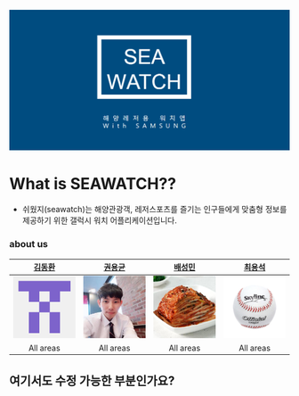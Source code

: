 ![Alt text](/image/md1.png)

# What is SEAWATCH??
 - 쉬웠지(seawatch)는 해양관광객, 레저스포츠를 즐기는 인구들에게 맞춤형 정보를 제공하기 위한   갤럭시 워치 어플리케이션입니다. 



  ### about us  
|  [**김동환**](https://github.com/dongkakika) | [**권용균**](https://github.com/YongGyunKwon) | [**배성민**](https://github.com/SeongMinBae) | [**최용석**](https://github.com/dydtjr1515) |  
| :----------: | :------------: | :--------: | :----------: |
| <img src="/image/zac1.png" width="200" weight="200"> | <img src="/image/zac.jpg" width="200" weight="200"> | <img src="/image/zac2.jpg" width="200" weight="200"> | <img src="/image/zzac1.jpg" width="200" weight="200"> |   
| All areas | All areas | All areas | All areas |

## 여기서도 수정 가능한 부분인가요?
